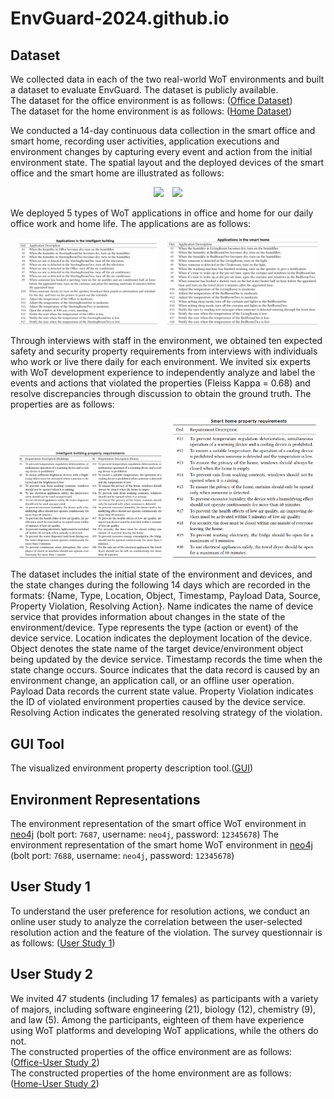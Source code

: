# EnvGuard-2024.github.io


## Dataset
We collected data in each of the two real-world WoT environments and built a dataset to evaluate EnvGuard. The dataset is publicly available.   
The dataset for the office environment is as follows:
([Office Dataset](https://github.com/EnvGuard-2024/EnvGuard-2024.github.io/tree/master/DataSet/OfficeEnvironment))  
The dataset for the home environment is as follows:
([Home Dataset](https://github.com/EnvGuard-2024/EnvGuard-2024.github.io/tree/master/DataSet/HomeEnvironment))

<p> 
We conducted a 14-day continuous data collection in the smart office and smart home, recording user activities, application executions and environment changes by capturing every event and action from the initial environment state. 
The spatial layout and the deployed devices of the smart office and the smart home are illustrated as follows:
<div align=center>
<img width="50%" style="margin-right:2%" src="https://raw.githubusercontent.com/EnvGuard-2024/EnvGuard-2024.github.io/master/images/SmartOfficeEnv.png"/>
<img width="47%" src="https://raw.githubusercontent.com/EnvGuard-2024/EnvGuard-2024.github.io/master/images/SmartHomeEnv.png"/>
</div>
</p>

<!-- There are 21 students working and studying in the laboratory, and 5 types of WoT applications are deployed to provide convenience for daily office work. Details of the applications are described below:
<div align=center><img width="400" src="https://raw.githubusercontent.com/EnvGuard-2024/EnvGuard-2024.github.io/master/images/application.png"/></div> -->
 
We deployed 5 types of WoT applications in office and home for our daily office work and home life. The applications are as follows:
<div align=center> 
<img width="44.6%" style="margin-right:2%" src="https://raw.githubusercontent.com/EnvGuard-2024/EnvGuard-2024.github.io/master/images/office_application.png"/>
<img width="48%" src="https://raw.githubusercontent.com/EnvGuard-2024/EnvGuard-2024.github.io/master/images/home_application.png"/> 
</div>

Through interviews with staff in the environment, we obtained ten expected safety and security property requirements from interviews with individuals who work or live there daily for each environment. We invited six experts with WoT development experience to independently analyze and label the events and actions that violated the properties (Fleiss Kappa = 0.68) and resolve discrepancies through discussion to obtain the ground truth. The properties are as follows:
<div align=center>
<img width="46%" style="margin-right:2%" src="https://raw.githubusercontent.com/EnvGuard-2024/EnvGuard-2024.github.io/master/images/office_propertys.png"/>
<img width="46.3%" src="https://raw.githubusercontent.com/EnvGuard-2024/EnvGuard-2024.github.io/master/images/home_propertys.png"/>
</div>

The dataset includes the initial state of the environment and devices, and the state changes during the following 14 days which are recorded in the formats: {Name, Type, Location, Object, Timestamp, Payload Data, Source, Property Violation, Resolving Action}. Name indicates the name of device service that provides information about changes in the state of the environment/device. Type represents the type (action or event) of the device service. Location indicates the deployment location of the device. Object denotes the state name of the target device/environment object being updated by the device service. Timestamp records  the time when the state change occurs. Source indicates that the data record is caused by an environment change, an application call, or an offline user operation. Payload Data records the current state value. Property Violation indicates the ID of violated environment properties caused by the device service. Resolving Action indicates the generated resolving strategy of the violation.
 
## GUI Tool
The visualized environment property description tool.([GUI](http://47.101.169.122:9033/))

## Environment Representations
The environment representation of the smart office WoT environment in [neo4j](http://47.101.169.122:7474/browser/)  (bolt port: `7687`, username: `neo4j`, password: `12345678`)
The environment representation of the smart home WoT environment in [neo4j](http://47.101.169.122:7475/browser/)  (bolt port: `7688`, username: `neo4j`, password: `12345678`)

## User Study 1
To understand the user preference for resolution actions, we conduct an online user study to analyze the correlation between the user-selected resolution action and the feature of the violation. The survey questionnair is as follows:
([User Study 1](https://github.com/EnvGuard-2024/EnvGuard-2024.github.io/blob/master/UserStudy/UserStudyOne_SurveyQuestionnair.docx))

## User Study 2
We invited 47 students (including 17 females) as participants with a variety of majors, including software engineering (21), biology (12), chemistry (9), and law (5). Among the participants, eighteen of them have experience using WoT platforms and developing WoT applications, while the others do not.  
The constructed properties of the office environment are as follows:
([Office-User Study 2](https://github.com/EnvGuard-2024/EnvGuard-2024.github.io/blob/master/UserStudy/UserStudyTwo_ConstructedProperties_Office.json))  
The constructed properties of the home environment are as follows:
([Home-User Study 2](https://github.com/EnvGuard-2024/EnvGuard-2024.github.io/blob/master/UserStudy/UserStudyTwo_ConstructedProperties_Home.json))

<!-- Properties of environments built by participants using visualisation development tools in usability user studies.([link](https://github.com/EnvGuard-2024/EnvGuard-2024.github.io/blob/master/user-study/user_study.json)) -->

